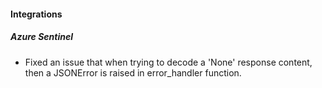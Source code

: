 
#### Integrations
##### Azure Sentinel
- Fixed an issue that when trying to decode a 'None' response content, then a JSONError is raised in error_handler function.

